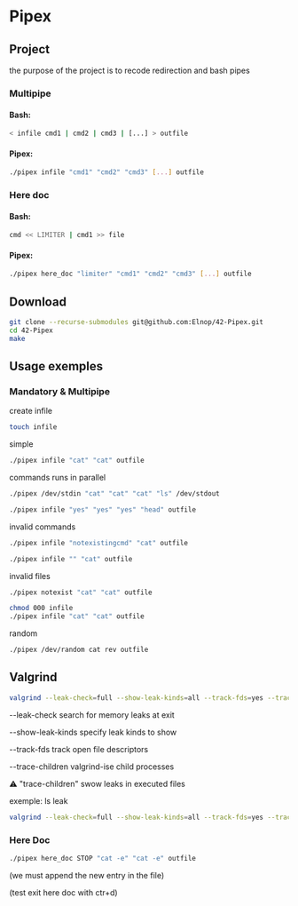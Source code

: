 # Pipex

## Project

the purpose of the project is to recode redirection and bash pipes

### Multipipe

#### Bash:

```bash
< infile cmd1 | cmd2 | cmd3 | [...] > outfile
```

#### Pipex:

```bash
./pipex infile "cmd1" "cmd2" "cmd3" [...] outfile
```
### Here doc

#### Bash:

```bash
cmd << LIMITER | cmd1 >> file
```

#### Pipex:

```bash
./pipex here_doc "limiter" "cmd1" "cmd2" "cmd3" [...] outfile
```

## Download

```bash
git clone --recurse-submodules git@github.com:Elnop/42-Pipex.git
cd 42-Pipex
make
```

## Usage exemples

### Mandatory & Multipipe

create infile

```bash
touch infile
```

simple

```bash
./pipex infile "cat" "cat" outfile
```

commands runs in parallel

```bash
./pipex /dev/stdin "cat" "cat" "cat" "ls" /dev/stdout
```

```bash
./pipex infile "yes" "yes" "yes" "head" outfile
```

invalid commands

```bash
./pipex infile "notexistingcmd" "cat" outfile
```

```bash
./pipex infile "" "cat" outfile
```

invalid files

```bash
./pipex notexist "cat" "cat" outfile
```

```bash
chmod 000 infile
./pipex infile "cat" "cat" outfile
```

random

```bash
./pipex /dev/random cat rev outfile
```

## Valgrind
```bash
valgrind --leak-check=full --show-leak-kinds=all --track-fds=yes --trace-children=yes ./pipex file1 cmd1 cmd2 file2
```

--leak-check search for memory leaks at exit

--show-leak-kinds specify leak kinds to show

--track-fds track open file descriptors

--trace-children valgrind-ise child processes

⚠️ "trace-children" swow leaks in executed files

exemple: ls leak

```bash
valgrind --leak-check=full --show-leak-kinds=all --track-fds=yes --trace-children=yes ./pipex Makefile ls ls test
```

### Here Doc

```bash
./pipex here_doc STOP "cat -e" "cat -e" outfile
```
(we must append the new entry in the file)

(test exit here doc with ctr+d)

